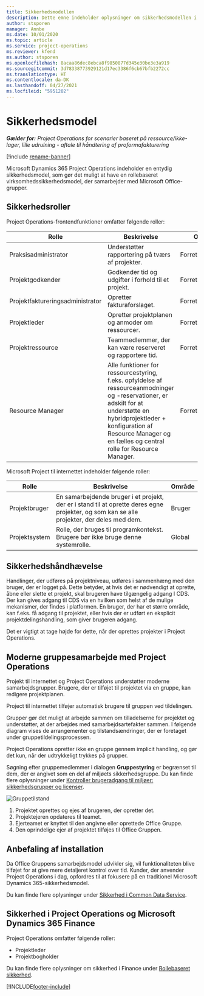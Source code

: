 ```yaml
---
title: Sikkerhedsmodellen
description: Dette emne indeholder oplysninger om sikkerhedsmodellen i Dynamics 365 Project Operations.
author: stsporen
manager: Annbe
ms.date: 10/01/2020
ms.topic: article
ms.service: project-operations
ms.reviewer: kfend
ms.author: stsporen
ms.openlocfilehash: 8acaa86dec8ebca8f9850877d345e30be3e3a919
ms.sourcegitcommit: 3d78338773929121d17ec3386f6cb67bfb2272cc
ms.translationtype: HT
ms.contentlocale: da-DK
ms.lasthandoff: 04/27/2021
ms.locfileid: "5951202"
---
```

# <a name="security-model"></a>Sikkerhedsmodel

_**Gælder for:** Project Operations for scenarier baseret på ressource/ikke-lager, lille udrulning - aftale til håndtering af proformafakturering_

[!include [rename-banner](~/includes/cc-data-platform-banner.md)]

Microsoft Dynamics 365 Project Operations indeholder en entydig sikkerhedsmodel, som gør det muligt at have en rollebaseret virksomhedssikkerhedsmodel, der samarbejder med Microsoft Office-grupper. 


## <a name="security-roles"></a>Sikkerhedsroller
Project Operations-frontendfunktioner omfatter følgende roller:

| Rolle                          | Beskrivelse                                                                                                                                                                 | Område |
|-------------------------------|-----------------------------------------------------------------------------------------------------------------------------------------------------------------------------|------|
| Praksisadministrator              | Understøtter rapportering på tværs af projekter.                                                                                                            | Forretningsenhed              |
| Projektgodkender              | Godkender tid og udgifter i forhold til et projekt.                                                                                                                              | Forretningsenhed |
| Projektfaktureringsadministrator | Opretter fakturaforslaget.                                                                                                                                                 | Forretningsenhed |
| Projektleder               | Opretter projektplanen og anmoder om ressourcer.                                                                                                                              | Forretningsenhed |
| Projektressource              | Teammedlemmer, der kan være reserveret og rapportere tid.                                                                                                          | Forretningsenhed|
| Resource Manager              | Alle funktioner for ressourcestyring, f.eks. opfyldelse af ressourceanmodninger og -reservationer, er adskilt for at understøtte en hybridprojektleder + konfiguration af Resource Manager og en fælles og central rolle for Resource Manager. | Forretningsenhed |


Microsoft Project til internettet indeholder følgende roller:

| Rolle           | Beskrivelse                                                                                                        | Område  |
|----------------|--------------------------------------------------------------------------------------------------------------------|--------|
| Projektbruger   | En samarbejdende bruger i et projekt, der er i stand til at oprette deres egne projekter, og som kan se alle projekter, der deles med dem. | Bruger   |
| Projektsystem | Rolle, der bruges til programkontekst. Brugere bør ikke bruge denne systemrolle.                                    | Global |

## <a name="security-enforcement"></a>Sikkerhedshåndhævelse
Handlinger, der udføres på projektniveau, udføres i sammenhæng med den bruger, der er logget på. Dette betyder, at hvis det er nødvendigt at oprette, åbne eller slette et projekt, skal brugeren have tilgængelig adgang I CDS. Der kan gives adgang til CDS via en hvilken som helst af de mulige mekanismer, der findes i platformen. En bruger, der har et større område, kan f.eks. få adgang til projektet, eller hvis der er udført en eksplicit projektdelingshandling, som giver brugeren adgang.

Det er vigtigt at tage højde for dette, når der oprettes projekter i Project Operations.

## <a name="modern-group-collaboration-with-project-operations"></a>Moderne gruppesamarbejde med Project Operations
Projekt til internettet og Project Operations understøtter moderne samarbejdsgrupper. Brugere, der er tilføjet til projektet via en gruppe, kan redigere projektplanen.

Project til internettet tilføjer automatisk brugere til gruppen ved tildelingen.

Grupper gør det muligt at arbejde sammen om tilladelserne for projektet og understøtter, at der arbejdes med samarbejdsartefakter sammen. I følgende diagram vises de arrangementer og tilstandsændringer, der er foretaget under gruppetildelingsprocessen.

Project Operations opretter ikke en gruppe gennem implicit handling, og gør det kun, når der udtrykkeligt trykkes på grupper.

Søgning efter gruppemedlemmer i dialogen **Gruppestyring** er begrænset til dem, der er angivet som en del af miljøets sikkerhedsgruppe. Du kan finde flere oplysninger under [Kontroller brugeradgang til miljøer: sikkerhedsgrupper og licenser](/power-platform/admin/control-user-access).

![Gruppetilstand](./media/groupsmode.png)

1. Projektet oprettes og ejes af brugeren, der opretter det.
2. Projektejeren opdateres til teamet.
3. Ejerteamet er knyttet til den angivne eller oprettede Office Gruppe.
4. Den oprindelige ejer af projektet tilføjes til Office Gruppen.

## <a name="deployment-recommendation"></a>Anbefaling af installation
Da Office Gruppens samarbejdsmodel udvikler sig, vil funktionaliteten blive tilføjet for at give mere detaljeret kontrol over tid. Kunder, der anvender Project Operations i dag, opfordres til at fokusere på en traditionel Microsoft Dynamics 365-sikkerhedsmodel.

Du kan finde flere oplysninger under [Sikkerhed i Common Data Service](/power-platform/admin/wp-security).

## <a name="project-operations-and-microsoft-dynamics-365-finance-security"></a>Sikkerhed i Project Operations og Microsoft Dynamics 365 Finance
Project Operations omfatter følgende roller:

- Projektleder
- Projektbogholder

Du kan finde flere oplysninger om sikkerhed i Finance under [Rollebaseret sikkerhed](/dynamics365/fin-ops-core/dev-itpro/sysadmin/role-based-security).




[!INCLUDE[footer-include](../includes/footer-banner.md)]